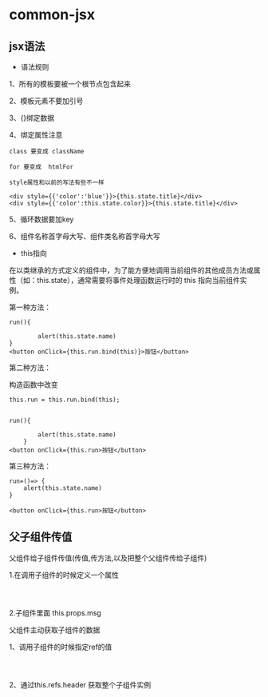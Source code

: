 # common-jsx


## jsx语法

- 语法规则

1、所有的模板要被一个根节点包含起来

2、模板元素不要加引号


3、{}绑定数据       
 


4、绑定属性注意

```
class 要变成 className   

for 要变成  htmlFor

style属性和以前的写法有些不一样

<div style={{'color':'blue'}}>{this.state.title}</div>
<div style={{'color':this.state.color}}>{this.state.title}</div>
```

5、循环数据要加key

6、组件名称首字母大写、组件类名称首字母大写


- this指向

在以类继承的方式定义的组件中，为了能方便地调用当前组件的其他成员方法或属性（如：this.state），通常需要将事件处理函数运行时的 this 指向当前组件实例。

第一种方法：
```
run(){

        alert(this.state.name)
}
<button onClick={this.run.bind(this)}>按钮</button>
```


第二种方法：


构造函数中改变
```
this.run = this.run.bind(this);


run(){

        alert(this.state.name)
    }
<button onClick={this.run>按钮</button>
```


第三种方法：
```
run=()=> {
    alert(this.state.name)
}

<button onClick={this.run>按钮</button>
```

## 父子组件传值

父组件给子组件传值(传值,传方法,以及把整个父组件传给子组件)

1.在调用子组件的时候定义一个属性  <Header msg='首页'></Header>

2.子组件里面 this.props.msg          


父组件主动获取子组件的数据

1、调用子组件的时候指定ref的值   <Header ref='header'></Header>      

2、通过this.refs.header  获取整个子组件实例
